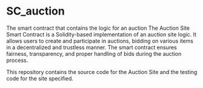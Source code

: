 # SC_auction
The smart contract that contains the logic for an auction 
The Auction Site Smart Contract is a Solidity-based implementation of an auction site logic. It allows users to create and participate in auctions, bidding on various items in a decentralized and trustless manner. The smart contract ensures fairness, transparency, and proper handling of bids during the auction process.

This repository contains the source code for the Auction Site and the testing code for the site specified.

